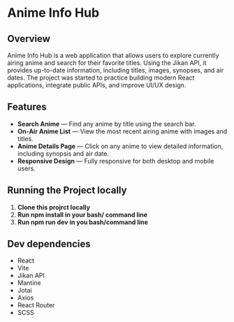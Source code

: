 # Anime Info Hub

## Overview
Anime Info Hub is a web application that allows users to explore currently airing anime and search for their favorite titles. Using the Jikan API, it provides up-to-date information, including titles, images, synopses, and air dates. The project was started to practice building modern React applications, integrate public APIs, and improve UI/UX design.

## Features
- **Search Anime** — Find any anime by title using the search bar.  
- **On-Air Anime List** — View the most recent airing anime with images and titles.  
- **Anime Details Page** — Click on any anime to view detailed information, including synopsis and air date.  
- **Responsive Design** — Fully responsive for both desktop and mobile users.  

## Running the Project locally
1. **Clone this projrct locally**
2. **Run npm install in your bash/ command line**
3. **Run npm run dev in you bash/command line**

## Dev dependencies
- React
- Vite
- Jikan API
- Mantine
- Jotai
- Axios
- React Router
- SCSS